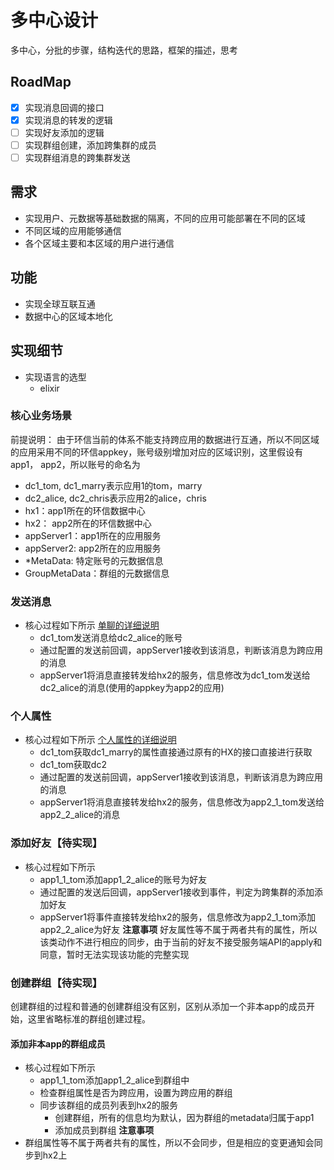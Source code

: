 # 多中心设计

多中心，分批的步骤，结构迭代的思路，框架的描述，思考

## RoadMap

- [X] 实现消息回调的接口
- [X] 实现消息的转发的逻辑
- [ ] 实现好友添加的逻辑
- [ ] 实现群组创建，添加跨集群的成员
- [ ] 实现群组消息的跨集群发送

## 需求
- 实现用户、元数据等基础数据的隔离，不同的应用可能部署在不同的区域
- 不同区域的应用能够通信
- 各个区域主要和本区域的用户进行通信

## 功能
- 实现全球互联互通
- 数据中心的区域本地化

## 实现细节
- 实现语言的选型
	- elixir

### 核心业务场景

前提说明： 由于环信当前的体系不能支持跨应用的数据进行互通，所以不同区域的应用采用不同的环信appkey，账号级别增加对应的区域识别，这里假设有app1， app2，所以账号的命名为

- dc1_tom, dc1_marry表示应用1的tom，marry
- dc2_alice, dc2_chris表示应用2的alice，chris
- hx1：app1所在的环信数据中心
- hx2： app2所在的环信数据中心
- appServer1：app1所在的应用服务
- appServer2: app2所在的应用服务
- *MetaData: 特定账号的元数据信息
- GroupMetaData：群组的元数据信息

### 发送消息
- 核心过程如下所示 [单聊的详细说明](/docs/private_msg.md)
  - dc1_tom发送消息给dc2_alice的账号
  - 通过配置的发送前回调，appServer1接收到该消息，判断该消息为跨应用的消息
  - appServer1将消息直接转发给hx2的服务，信息修改为dc1_tom发送给dc2_alice的消息(使用的appkey为app2的应用)

### 个人属性
- 核心过程如下所示 [个人属性的详细说明](/docs/private_metadata.md)
  - dc1_tom获取dc1_marry的属性直接通过原有的HX的接口直接进行获取
  - dc1_tom获取dc2
  - 通过配置的发送前回调，appServer1接收到该消息，判断该消息为跨应用的消息
  - appServer1将消息直接转发给hx2的服务，信息修改为app2_1_tom发送给app2_2_alice的消息

### 添加好友【待实现】
- 核心过程如下所示
	- app1_1_tom添加app1_2_alice的账号为好友
	- 通过配置的发送后回调，appServer1接收到事件，判定为跨集群的添加添加好友
	- appServer1将事件直接转发给hx2的服务，信息修改为app2_1_tom添加app2_2_alice为好友
**注意事项**
好友属性等不属于两者共有的属性，所以该类动作不进行相应的同步，由于当前的好友不接受服务端API的apply和同意，暂时无法实现该功能的完整实现

### 创建群组【待实现】
创建群组的过程和普通的创建群组没有区别，区别从添加一个非本app的成员开始，这里省略标准的群组创建过程。
#### 添加非本app的群组成员
- 核心过程如下所示
	- app1_1_tom添加app1_2_alice到群组中
	- 检查群组属性是否为跨应用，设置为跨应用的群组
	- 同步该群组的成员列表到hx2的服务
		- 创建群组，所有的信息均为默认，因为群组的metadata归属于app1
		- 添加成员到群组
**注意事项**
- 群组属性等不属于两者共有的属性，所以不会同步，但是相应的变更通知会同步到hx2上